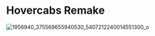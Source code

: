 # Hovercabs Remake

![1956940_375569655940530_5407212240014551300_o](https://user-images.githubusercontent.com/58424010/149133799-a0e925ff-8b2d-46e4-9e72-951bda4c5e38.png)
